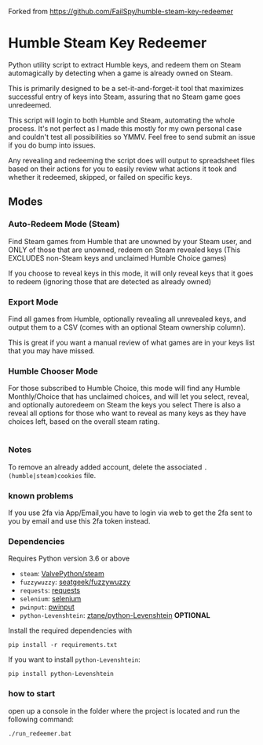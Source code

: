 Forked from https://github.com/FailSpy/humble-steam-key-redeemer
# Humble Steam Key Redeemer
Python utility script to extract Humble keys, and redeem them on Steam automagically by detecting when a game is already owned on Steam.

This is primarily designed to be a set-it-and-forget-it tool that maximizes successful entry of keys into Steam, assuring that no Steam game goes unredeemed.

This script will login to both Humble and Steam, automating the whole process. It's not perfect as I made this mostly for my own personal case and couldn't test all possibilities so YMMV. Feel free to send submit an issue if you do bump into issues.

Any revealing and redeeming the script does will output to spreadsheet files based on their actions for you to easily review what actions it took and whether it redeemed, skipped, or failed on specific keys.

## Modes
### Auto-Redeem Mode (Steam)
Find Steam games from Humble that are unowned by your Steam user, and ONLY of those that are unowned, redeem on Steam revealed keys (This EXCLUDES non-Steam keys and unclaimed Humble Choice games)

If you choose to reveal keys in this mode, it will only reveal keys that it goes to redeem (ignoring those that are detected as already owned)
### Export Mode
Find all games from Humble, optionally revealing all unrevealed keys, and output them to a CSV (comes with an optional Steam ownership column). 

This is great if you want a manual review of what games are in your keys list that you may have missed.
### Humble Chooser Mode
For those subscribed to Humble Choice, this mode will find any Humble Monthly/Choice that has unclaimed choices, and will let you select, reveal, and optionally autoredeem on Steam the keys you select
There is also a reveal all options for those who want to reveal as many keys as they have choices left, based on the overall steam rating. 
#
### Notes

To remove an already added account, delete the associated `.(humble|steam)cookies` file.
### known problems
If you use 2fa via App/Email,you have to login via web to get the 2fa sent to you by email and use this 2fa token instead.
### Dependencies

Requires Python version 3.6 or above

- `steam`: [ValvePython/steam](https://github.com/ValvePython/steam)  
- `fuzzywuzzy`: [seatgeek/fuzzywuzzy](https://github.com/seatgeek/fuzzywuzzy)  
- `requests`: [requests](https://requests.readthedocs.io/en/master/)
- `selenium`: [selenium](https://www.selenium.dev/)
- `pwinput`: [pwinput](https://github.com/asweigart/pwinput)
- `python-Levenshtein`: [ztane/python-Levenshtein](https://github.com/ztane/python-Levenshtein) **OPTIONAL**  

Install the required dependencies with
```
pip install -r requirements.txt
```
If you want to install `python-Levenshtein`:
```
pip install python-Levenshtein
```

### how to start
open up a console in the folder where the project is located and run the following command:
```
./run_redeemer.bat
```
